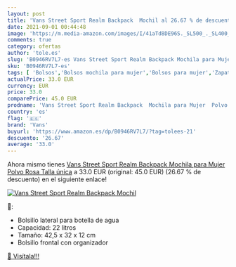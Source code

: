 ```yaml
---
layout: post
title: 'Vans Street Sport Realm Backpack  Mochil al 26.67 % de descuento'
date: 2021-09-01 00:44:48
image: 'https://m.media-amazon.com/images/I/41aTd8DE96S._SL500_._SL400_.jpg'
comments: true
category: ofertas
author: 'tole.es'
slug: 'B0946RV7L7-es Vans Street Sport Realm Backpack Mochila para Mujer Polvo...'
sku: 'B0946RV7L7-es'
tags: [ 'Bolsos','Bolsos mochila para mujer','Bolsos para mujer','Zapatos y complementos','backpack','mochila','vans', ]
actualPrice: 33.0 EUR
currency: EUR
price: 33.0
comparePrice: 45.0 EUR
prodname: 'Vans Street Sport Realm Backpack  Mochila para Mujer  Polvo Rosa  Talla única'
country: 'es'
flag: '🇪🇸'
brand: 'Vans'
buyurl: 'https://www.amazon.es/dp/B0946RV7L7/?tag=tolees-21'
descuento: '26.67'
average: '33.0'
---
```


Ahora mismo tienes [Vans Street Sport Realm Backpack  Mochila para Mujer  Polvo Rosa  Talla única](https://www.amazon.es/dp/B0946RV7L7/?tag=tolees-21) a 33.0 EUR (original: 45.0 EUR) (26.67 %  de descuento) en el siguiente enlace!

[![Vans Street Sport Realm Backpack  Mochil](https://m.media-amazon.com/images/I/41aTd8DE96S._SL500_._SL400_.jpg)](https://www.amazon.es/dp/B0946RV7L7/?tag=tolees-21)

🔎:

- Bolsillo lateral para botella de agua
- Capacidad: 22 litros
- Tamaño: 42,5 x 32 x 12 cm
- Bolsillo frontal con organizador

[🛒 Visítala!!!](https://www.amazon.es/dp/B0946RV7L7/?tag=tolees-21)
